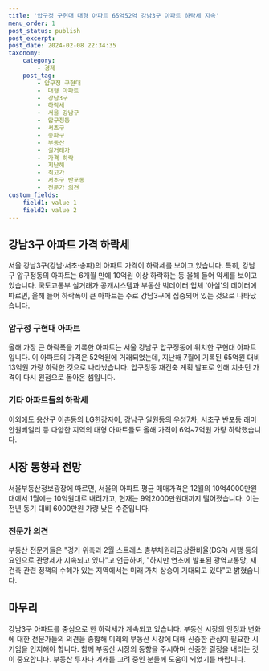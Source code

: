```yaml
---
title: '압구정 구현대 대형 아파트 65억52억 강남3구 아파트 하락세 지속'
menu_order: 1
post_status: publish
post_excerpt: 
post_date: 2024-02-08 22:34:35
taxonomy:
    category:
        - 경제
    post_tag:
        - 압구정 구현대
        -  대형 아파트
        -  강남3구
        -  하락세
        -  서울 강남구
        -  압구정동
        -  서초구
        -  송파구
        -  부동산
        -  실거래가
        -  가격 하락
        -  지난해
        -  최고가
        -  서초구 반포동
        -  전문가 의견
custom_fields:
    field1: value 1
    field2: value 2
---
```


## 강남3구 아파트 가격 하락세
서울 강남3구(강남·서초·송파)의 아파트 가격이 하락세를 보이고 있습니다. 특히, 강남구 압구정동의 아파트는 6개월 만에 10억원 이상 하락하는 등 올해 들어 약세를 보이고 있습니다. 국토교통부 실거래가 공개시스템과 부동산 빅데이터 업체 '아실'의 데이터에 따르면, 올해 들어 하락폭이 큰 아파트는 주로 강남3구에 집중되어 있는 것으로 나타났습니다.
### 압구정 구현대 아파트
올해 가장 큰 하락폭을 기록한 아파트는 서울 강남구 압구정동에 위치한 구현대 아파트입니다. 이 아파트의 가격은 52억원에 거래되었는데, 지난해 7월에 기록된 65억원 대비 13억원 가량 하락한 것으로 나타났습니다. 압구정동 재건축 계획 발표로 인해 치솟던 가격이 다시 원점으로 돌아온 셈입니다.
### 기타 아파트들의 하락세
이외에도 용산구 이촌동의 LG한강자이, 강남구 일원동의 우성7차, 서초구 반포동 래미안원베일리 등 다양한 지역의 대형 아파트들도 올해 가격이 6억~7억원 가량 하락했습니다.
## 시장 동향과 전망
서울부동산정보광장에 따르면, 서울의 아파트 평균 매매가격은 12월의 10억4000만원대에서 1월에는 10억원대로 내려가고, 현재는 9억2000만원대까지 떨어졌습니다. 이는 전년 동기 대비 6000만원 가량 낮은 수준입니다.
### 전문가 의견
부동산 전문가들은 "경기 위축과 2월 스트레스 총부채원리금상환비율(DSR) 시행 등의 요인으로 관망세가 지속되고 있다"고 언급하며, "하지만 연초에 발표된 광역교통망, 재건축 관련 정책의 수혜가 있는 지역에서는 미래 가치 상승이 기대되고 있다"고 밝혔습니다.
## 마무리
강남3구 아파트를 중심으로 한 하락세가 계속되고 있습니다. 부동산 시장의 안정과 변화에 대한 전문가들의 의견을 종합해 미래의 부동산 시장에 대해 신중한 관심이 필요한 시기임을 인지해야 합니다. 함께 부동산 시장의 동향을 주시하며 신중한 결정을 내리는 것이 중요합니다. 부동산 투자나 거래를 고려 중인 분들께 도움이 되었기를 바랍니다.
